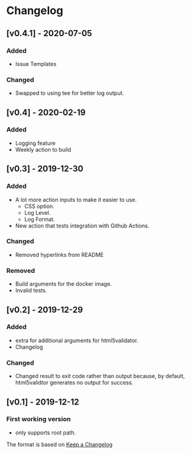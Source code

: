 <!-- markdownlint-disable MD024 -->
# Changelog

## [v0.4.1] - 2020-07-05

### Added

- Issue Templates

### Changed

- Swapped to using tee for better log output.

## [v0.4] - 2020-02-19

### Added

- Logging feature
- Weekly action to build

## [v0.3] - 2019-12-30

### Added

- A lot more action inputs to make it easier to use.
  - CSS option.
  - Log Level.
  - Log Format.
- New action that tests integration with Github Actions.

### Changed

- Removed hyperlinks from README

### Removed

- Build arguments for the docker image.
- Invalid tests.

## [v0.2] - 2019-12-29

### Added

- extra for additional arguments for html5validator.
- Changelog

### Changed

- Changed result to exit code rather than output because, by default, html5validtor generates no output for success.

## [v0.1] - 2019-12-12

### First working version

- only supports root path.

The format is based on [Keep a Changelog](https://keepachangelog.com/en/1.0.0/)